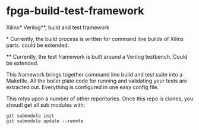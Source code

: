 # fpga-build-test-framework
Xilinx* Verilog**, build and test framework

 &#8291;* Currently, the build process is written for command line builds of Xilinx parts. could be extended.
 
 ** Currently, the test framework is built around a Verilog testbench. Could be extended.

This framework brings together command line build and test suite into a Makefile.
All the boiler plate code for running and validating your tests are extracted out.
Everything is configured in one easy config file.

This relys upon a number of other reporitories. Once this repo is clones, you shoudl get all sub modules with:

```
git submodule init
git submodule update --remote
```

